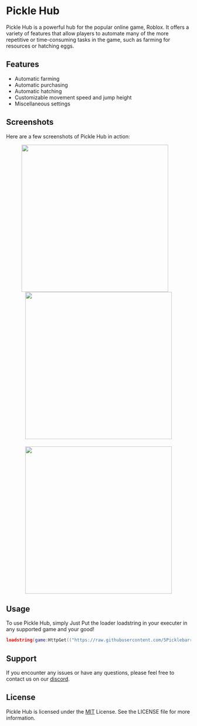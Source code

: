 # Pickle Hub

Pickle Hub is a powerful hub for the popular online game, Roblox. It offers a variety of features that allow players to automate many of the more repetitive or time-consuming tasks in the game, such as farming for resources or hatching eggs. 

## Features

- Automatic farming
- Automatic purchasing
- Automatic hatching
- Customizable movement speed and jump height
- Miscellaneous settings

## Screenshots

Here are a few screenshots of Pickle Hub in action:

<div align="center">
  <img src="https://cdn.discordapp.com/attachments/1072323369275498557/1076917514266755072/image.png" width="400" style="margin-right: 20px">
  <img src="https://cdn.discordapp.com/attachments/1072323369275498557/1076918121044135936/image.png" width="400">
</div>

<div align="center" style="margin-top: 20px">
  <img src="https://cdn.discordapp.com/attachments/1072323369275498557/1076918566567284816/image.png" width="400">
</div>

## Usage

To use Pickle Hub, simply Just Put the loader loadstring in your executer in any supported game and your good!

```lua
loadstring(game:HttpGet(("https://raw.githubusercontent.com/5Picklebarry/Scripts/main/Pickle-Hub/Pickle-Hub-Loader.lua")))()
```

## Support

If you encounter any issues or have any questions, please feel free to contact us on our [discord](https://discord.gg/f7kZZNZtkQ).

## License

Pickle Hub is licensed under the [MIT](https://github.com/5Picklebarry/Scripts/blob/main/Pickle-Hub/LICENSE) License. See the LICENSE file for more information.
